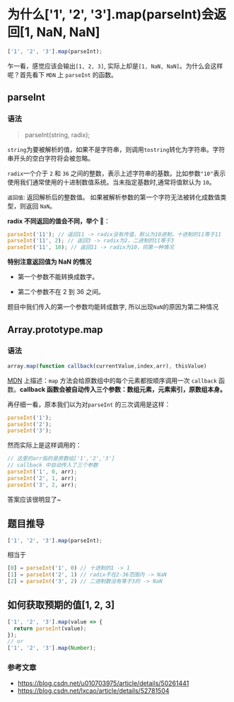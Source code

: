 # 为什么['1', '2', '3'].map(parseInt)会返回[1, NaN, NaN]

```js
['1', '2', '3'].map(parseInt);
```

乍一看，感觉应该会输出`[1, 2, 3]`, 实际上却是`[1, NaN, NaN]`。为什么会这样呢？首先看下 `MDN` 上 `parseInt` 的函数。

## parseInt

### 语法

> parseInt(string, radix);

`string`为要被解析的值，如果不是字符串，则调用`tostring`转化为字符串。字符串开头的空白字符将会被忽略。

`radix`一个介于 `2` 和 `36` 之间的整数，表示上述字符串的基数。比如参数`"10"`表示使用我们通常使用的十进制数值系统。当未指定基数时,通常将值默认为 `10`。

`返回值`: 返回解析后的整数值。 如果被解析参数的第一个字符无法被转化成数值类型，则返回 `NaN`。

**radix 不同返回的值会不同，举个 🌰**：

```js
parseInt('11'); // 返回11 -> radix没有传值，默认为10进制，十进制的11等于11
parseInt('11', 2); // 返回3 -> radix为2，二进制的11等于3
parseInt('11', 10); // 返回11 -> radix为10，同第一种情况
```

**特别注意返回值为 NaN 的情况**

- 第一个参数不能转换成数字。

- 第二个参数不在 2 到 36 之间。

题目中我们传入的第一个参数均能转成数字, 所以出现`NaN`的原因为第二种情况

## Array.prototype.map

### 语法

```js
array.map(function callback(currentValue,index,arr), thisValue)
```

[MDN](https://developer.mozilla.org/zh-CN/docs/Web/JavaScript/Reference/Global_Objects/Array/map) 上描述：`map` 方法会给原数组中的每个元素都按顺序调用一次 `callback` 函数。**callback 函数会被自动传入三个参数：数组元素，元素索引，原数组本身。**

再仔细一看，原本我们以为对`parseInt` 的三次调用是这样：

```js
parseInt('1');
parseInt('2');
parseInt('3');
```

然而实际上是这样调用的：

```js
// 这里的arr指的是原数组['1','2','3']
// callback 中自动传入了三个参数
parseInt('1', 0, arr);
parseInt('2', 1, arr);
parseInt('3', 2, arr);
```

答案应该很明显了~

## 题目推导

```js
['1', '2', '3'].map(parseInt);
```

相当于

```js
[0] = parseInt('1', 0) // 十进制的1 -> 1
[1] = parseInt('2', 1) // radix不在2-36范围内 -> NaN
[2] = parseInt('3', 2) // 二进制数没有等于3的 -> NaN
```

## 如何获取预期的值[1, 2, 3]

```js
['1', '2', '3'].map(value => {
  return parseInt(value);
});
// or
['1', '2', '3'].map(Number);
```

### 参考文章

- https://blog.csdn.net/u010703975/article/details/50261441
- https://blog.csdn.net/lxcao/article/details/52781504
